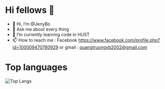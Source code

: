 # Hi fellows 👋
- 👋 Hi, I’m @JenyBo
- 💬 Ask me about every thing
- 🌱 I’m currently learning code in HUST
- 📫 How to reach me : Facebook https://www.facebook.com/profile.php?id=100009470780929 or gmail : quangtruongyb2002@gmail.com

<!---
JenyBo/JenyBo is a ✨ special ✨ repository because its `README.md` (this file) appears on your GitHub profile.
You can click the Preview link to take a look at your changes.
--->

# Top languages
![Top Langs](https://github-readme-stats.vercel.app/api/top-langs/?username=JenyBo&layout=compact)
